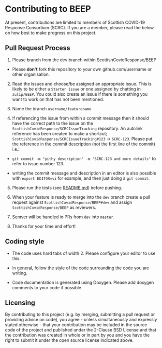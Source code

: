 # Contributing to BEEP

At present, contributions are limited to members of Scottish COVID-19
Response Consortium (SCRC).  If you are a member, please read the
below on how best to make progress on this project.

## Pull Request Process

1.  Please branch from the dev branch within
   ScottishCovidResponse/BEEP

-   Please **don't** fork this repository to your own
     github.com/username or other organisation.

2.  Read the issues and choose/be assigned an appropriate issue. This
   is likely to be either a `Starter issue` or one assigned by
   chatting in `zulip/BEEP`. You could also create an issue if
   there is something you want to work on that has not been mentioned.

3.  Name the branch `username/featurename`

4.  If referencing the issue from within a commit message then it
   should have the correct path to the issue on the
   `ScottishCovidResponse/SCRCIssueTracking` repository. An autolink
   reference has been created to make a shortcut;
   `ScottishCovidResponse/SCRCIssueTracking#123` -> `SCRC-123`. Please
   put the reference in the commit description (not the first line of
   the commit) i.e.:

-   `git commit -m "pithy description" -m "SCRC-123 and more details"` to refer to issue number 123. 

-   writing the commit message and description in an editor is also
      possible with `export EDITOR=vi` for example, and then just
      doing a `git commit`.

5.  Please run the tests (see [README.md](README.md)) before pushing.

6.  When your feature is ready to merge into the `dev` branch
   create a pull request against `ScottishCovidResponse/BEEP#dev`
   and assign `ScottishCovidResponse/BEEP` as reviewers.

7.  Semver will be handled in PRs from `dev` into `master`.

8.  Thanks for your time and effort!

## Coding style

-   The code uses hard tabs of width 2. Please configure your editor to
  use this.

-   In general, follow the style of the code surrounding the code you
  are writing.

-   Code documentation is generated using Doxygen.  Please add doxygen
  comments to your code if possible.

## Licensing

By contributing to this project (e.g. by merging, submitting a pull
request or providing advice on code), you agree - unless
simultaneously and expressly stated otherwise - that your contribution
may be included in the source code of the project and published under
the 2-Clause BSD License and that the contribution was created in
whole or in part by you and you have the right to submit it under the
open source license indicated above.
